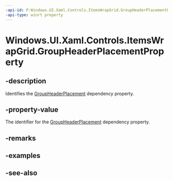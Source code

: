 ```yaml
---
-api-id: P:Windows.UI.Xaml.Controls.ItemsWrapGrid.GroupHeaderPlacementProperty
-api-type: winrt property
---
```


<!-- Property syntax
public Windows.UI.Xaml.DependencyProperty GroupHeaderPlacementProperty { get; }
-->

# Windows.UI.Xaml.Controls.ItemsWrapGrid.GroupHeaderPlacementProperty

## -description
Identifies the [GroupHeaderPlacement](itemswrapgrid_groupheaderplacement.md) dependency property.



## -property-value
The identifier for the [GroupHeaderPlacement](itemswrapgrid_groupheaderplacement.md) dependency property.

## -remarks

## -examples

## -see-also
